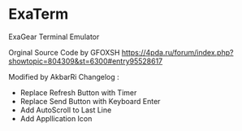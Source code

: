 # ExaTerm
ExaGear Terminal Emulator

Orginal Source Code by GFOXSH
https://4pda.ru/forum/index.php?showtopic=804309&st=6300#entry95528617

Modified by AkbarRi
Changelog :
- Replace Refresh Button with Timer
- Replace Send Button with Keyboard Enter
- Add AutoScroll to Last Line
- Add Appllication Icon
